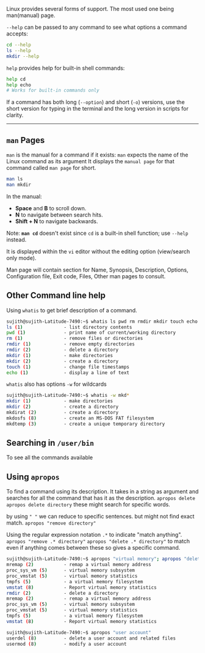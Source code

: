 
Linux provides several forms of support. The most used one being man(manual) page.

`--help` can be passed to any command to see what options a command accepts:
```bash {frame="none"}
cd --help
ls --help
mkdir --help
```

`help` provides help for built-in shell commands:
```bash {frame="none"}
help cd
help echo  
# Works for built-in commands only
```

If a command has both long (`--option`) and short (`-o`) versions, use the short version for typing in the terminal and the long version in scripts for clarity.


___
## `man` Pages

`man` is the manual for a command if it exists:
`man` expects the name of the Linux command as its argument
It displays the `manual page` for that command called `man page` for short.
```bash {frame="none"}
man ls
man mkdir
```

In the manual:
- **Space** and **B** to scroll down.
- **N** to navigate between search hits.
- **Shift + N** to navigate backwards.

Note: **`man cd`** doesn't exist since `cd` is a built-in shell function; use `--help` instead.

It is displayed within the `vi` editor without the editing option (view/search only mode).

Man page will contain section for 
Name, Synopsis, Description, Options, Configuration file, Exit code, Files, Other man pages to consult.


## Other Command line help


Using `whatis` to get brief description of a command.
```bash
sujith@sujith-Latitude-7490:~$ whatis ls pwd rm rmdir mkdir touch echo
ls (1)               - list directory contents
pwd (1)              - print name of current/working directory
rm (1)               - remove files or directories
rmdir (1)            - remove empty directories
rmdir (2)            - delete a directory
mkdir (1)            - make directories
mkdir (2)            - create a directory
touch (1)            - change file timestamps
echo (1)             - display a line of text
```

`whatis` also has options `-w` for wildcards

```bash
sujith@sujith-Latitude-7490:~$ whatis -w mkd*
mkdir (1)            - make directories
mkdir (2)            - create a directory
mkdirat (2)          - create a directory
mkdosfs (8)          - create an MS-DOS FAT filesystem
mkdtemp (3)          - create a unique temporary directory
```


## Searching in `/user/bin`

To see all the commands available


## Using `apropos`
To find a command using its description.
It takes in a string as argument and searches for all the command that has it as the description.
`apropos delete`    `apropos delete directory`  these might search for specific words.

by using `" "` we can reduce to specific sentences. but might not find exact match.
`apropos "remove directory"`

Using the regular expression notation `.*` to indicate "match anything".
`apropos "remove .* directory"`
`apropos "delete .* directory"`
to match even if anything comes between these so gives a specific command.

```bash
sujith@sujith-Latitude-7490:~$ apropos "virtual memory"; apropos "delete .* directory"; apropos "virtual memory"
mremap (2)           - remap a virtual memory address
proc_sys_vm (5)      - virtual memory subsystem
proc_vmstat (5)      - virtual memory statistics
tmpfs (5)            - a virtual memory filesystem
vmstat (8)           - Report virtual memory statistics
rmdir (2)            - delete a directory
mremap (2)           - remap a virtual memory address
proc_sys_vm (5)      - virtual memory subsystem
proc_vmstat (5)      - virtual memory statistics
tmpfs (5)            - a virtual memory filesystem
vmstat (8)           - Report virtual memory statistics

sujith@sujith-Latitude-7490:~$ apropos "user account"
userdel (8)          - delete a user account and related files
usermod (8)          - modify a user account
```

